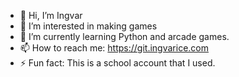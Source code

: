 - 👋 Hi, I’m Ingvar
- 👀 I’m interested in making games
- 🌱 I’m currently learning Python and arcade games.
- 📫 How to reach me: https://git.ingvarice.com
- ⚡ Fun fact: This is a school account that I used.

<!---
Ingvar2010/Ingvar2010 is a ✨ special ✨ repository because its `README.md` (this file) appears on your GitHub profile.
You can click the Preview link to take a look at your changes.
--->
